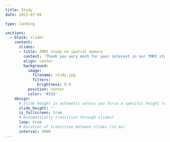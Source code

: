 ```yaml
---
title: Study
date: 2023-07-09

type: landing

sections:
  - block: slider
    content:
      slides:
      - title: fMRI study on spatial memory
        content: 'Thank you very much for your interest in our fMRI study on spatial memory! Please send us an email to make an appointment at a date and time that works best for you.<br/><br/>bonnspatialmemorylab@gmail.com<br/><br/>Please note that you are not allowed to participate in the study if you: have metal implants; fear closed spaces (claustrophobia); are under 18 years old; are pregnant; have a neurological/psychiatric disease; take drugs affecting the central nervous system.'
        align: center
        background:
          image:
            filename: study.jpg
            filters:
              brightness: 0.9
          position: center
          color: '#333'
    design:
      # Slide height is automatic unless you force a specific height (e.g. '400px')
      slide_height: ''
      is_fullscreen: true
      # Automatically transition through slides?
      loop: true
      # Duration of transition between slides (in ms)
      interval: 3000
---
```

